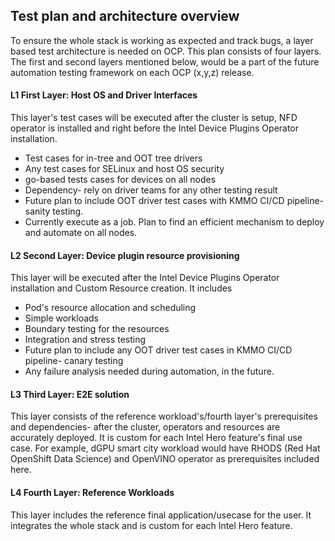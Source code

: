 ## Test plan and architecture overview
To ensure the whole stack is working as expected and track bugs, a layer based test architecture is needed on OCP. This plan consists of four layers. The first and second layers mentioned below, would be a part of the future automation testing framework on each OCP (x,y,z) release.

#### L1 First Layer: Host OS and Driver Interfaces 
This layer's test cases will be executed after the cluster is setup, NFD operator is installed and right before the Intel Device Plugins Operator installation. 
* Test cases for in-tree and OOT tree drivers
* Any test cases for SELinux and host OS security
* go-based tests cases for devices on all nodes
* Dependency- rely on driver teams for any other testing result 
* Future plan to include OOT driver test cases with KMMO CI/CD pipeline- sanity testing.
* Currently execute as a job. Plan to find an efficient mechanism to deploy and automate on all nodes.

#### L2 Second Layer: Device plugin resource provisioning  
This layer will be executed after the Intel Device Plugins Operator installation and Custom Resource creation. It includes 
* Pod's resource allocation and scheduling 
* Simple workloads 
* Boundary testing for the resources
* Integration and stress testing 
* Future plan to include any OOT driver test cases in KMMO CI/CD pipeline- canary testing 
* Any failure analysis needed during automation, in the future. 

#### L3 Third Layer: E2E solution
This layer consists of the reference workload's/fourth layer's prerequisites and dependencies- after the cluster, operators and resources are accurately deployed. It is custom for each Intel Hero feature's final use case. For example, dGPU smart city workload would have RHODS (Red Hat OpenShift Data Science) and OpenVINO operator as prerequisites included here.

#### L4 Fourth Layer: Reference Workloads
This layer includes the reference final application/usecase for the user. It integrates the whole stack and is custom for each Intel Hero feature.
